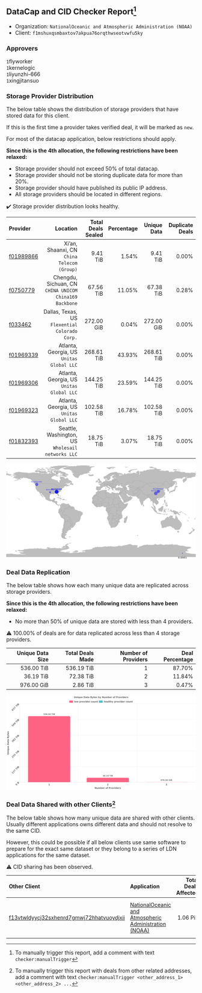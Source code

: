 ## DataCap and CID Checker Report[^1]
 - Organization: `NationalOceanic and Atmospheric Administration (NOAA)`
 - Client: `f1mshuxqsmbaxtov7akpua76orqthwseotvwfu5ky`
### Approvers
`1`flyworker<br/>`1`kernelogic<br/>`1`liyunzhi-666<br/>`1`xingjitansuo

### Storage Provider Distribution
The below table shows the distribution of storage providers that have stored data for this client.

If this is the first time a provider takes verified deal, it will be marked as `new`.

For most of the datacap application, below restrictions should apply.

**Since this is the 4th allocation, the following restrictions have been relaxed:**
 - Storage provider should not exceed 50% of total datacap.
 - Storage provider should not be storing duplicate data for more than 20%.
 - Storage provider should have published its public IP address.
 - All storage providers should be located in different regions.

✔️ Storage provider distribution looks healthy.

| Provider                                              |                                                  Location | Total Deals Sealed | Percentage | Unique Data | Duplicate Deals |
| :---------------------------------------------------- | --------------------------------------------------------: | -----------------: | ---------: | ----------: | --------------: |
| [f01989866](https://filfox.info/en/address/f01989866) |            Xi’an, Shaanxi, CN<br/>`China Telecom (Group)` |           9.41 TiB |      1.54% |    9.41 TiB |           0.00% |
| [f0750779](https://filfox.info/en/address/f0750779)   | Chengdu, Sichuan, CN<br/>`CHINA UNICOM China169 Backbone` |          67.56 TiB |     11.05% |   67.38 TiB |           0.28% |
| [f033462](https://filfox.info/en/address/f033462)     |         Dallas, Texas, US<br/>`Flexential Colorado Corp.` |         272.00 GiB |      0.04% |  272.00 GiB |           0.00% |
| [f01969339](https://filfox.info/en/address/f01969339) |              Atlanta, Georgia, US<br/>`Unitas Global LLC` |         268.61 TiB |     43.93% |  268.61 TiB |           0.00% |
| [f01969306](https://filfox.info/en/address/f01969306) |              Atlanta, Georgia, US<br/>`Unitas Global LLC` |         144.25 TiB |     23.59% |  144.25 TiB |           0.00% |
| [f01969323](https://filfox.info/en/address/f01969323) |              Atlanta, Georgia, US<br/>`Unitas Global LLC` |         102.58 TiB |     16.78% |  102.58 TiB |           0.00% |
| [f01832393](https://filfox.info/en/address/f01832393) |      Seattle, Washington, US<br/>`Wholesail networks LLC` |          18.75 TiB |      3.07% |   18.75 TiB |           0.00% |

<img src="https://raw.githubusercontent.com/data-preservation-programs/filplus-checker-assets/main/filecoin-project/filecoin-plus-large-datasets/issues/1682/1679744579957.png"/>

### Deal Data Replication
The below table shows how each many unique data are replicated across storage providers.


**Since this is the 4th allocation, the following restrictions have been relaxed:**
- No more than 50% of unique data are stored with less than 4 providers.

⚠️ 100.00% of deals are for data replicated across less than 4 storage providers.

| Unique Data Size | Total Deals Made | Number of Providers | Deal Percentage |
| ---------------: | ---------------: | ------------------: | --------------: |
|       536.00 TiB |       536.19 TiB |                   1 |          87.70% |
|        36.19 TiB |        72.38 TiB |                   2 |          11.84% |
|       976.00 GiB |         2.86 TiB |                   3 |           0.47% |

<img src="https://raw.githubusercontent.com/data-preservation-programs/filplus-checker-assets/main/filecoin-project/filecoin-plus-large-datasets/issues/1682/1679744583037.png"/>

### Deal Data Shared with other Clients[^3]
The below table shows how many unique data are shared with other clients.
Usually different applications owns different data and should not resolve to the same CID.

However, this could be possible if all below clients use same software to prepare for the exact same dataset or they belong to a series of LDN applications for the same dataset.

⚠️ CID sharing has been observed.

| Other Client                                                                                                          | Application                                                                                                                             | Total Deals Affected | Unique CIDs | Approvers                                                                                                      |
| :-------------------------------------------------------------------------------------------------------------------- | :-------------------------------------------------------------------------------------------------------------------------------------- | -------------------: | ----------: | :------------------------------------------------------------------------------------------------------------- |
| [f13vtwldyycj32sxhenrd7gmwj72hhatvuoydjxii](https://filfox.info/en/address/f13vtwldyycj32sxhenrd7gmwj72hhatvuoydjxii) | [NationalOceanic and Atmospheric Administration \(NOAA\)](https://github.com/filecoin-project/filecoin-plus-large-datasets/issues/1483) |             1.06 PiB |      14,703 | `1`cryptowhizzard<br/>`1`flyworker<br/>`1`herrehesse<br/>`2`kernelogic<br/>`1`liyunzhi-666<br/>`2`xingjitansuo |

[^1]: To manually trigger this report, add a comment with text `checker:manualTrigger`

[^2]: Deals from those addresses are combined into this report as they are specified with `checker:manualTrigger`

[^3]: To manually trigger this report with deals from other related addresses, add a comment with text `checker:manualTrigger <other_address_1> <other_address_2> ...`
